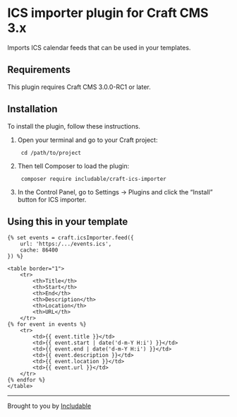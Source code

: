 # ICS importer plugin for Craft CMS 3.x

Imports ICS calendar feeds that can be used in your templates.


## Requirements

This plugin requires Craft CMS 3.0.0-RC1 or later.


## Installation

To install the plugin, follow these instructions.

1. Open your terminal and go to your Craft project:

        cd /path/to/project

2. Then tell Composer to load the plugin:

        composer require includable/craft-ics-importer

3. In the Control Panel, go to Settings → Plugins and click the “Install” button for ICS importer.


## Using this in your template

```twig
{% set events = craft.icsImporter.feed({
    url: 'https:/.../events.ics',
    cache: 86400
}) %}

<table border="1">
    <tr>
        <th>Title</th>
        <th>Start</th>
        <th>End</th>
        <th>Description</th>
        <th>Location</th>
        <th>URL</th>
    </tr>
{% for event in events %}
    <tr>
        <td>{{ event.title }}</td>
        <td>{{ event.start | date('d-m-Y H:i') }}</td>
        <td>{{ event.end | date('d-m-Y H:i') }}</td>
        <td>{{ event.description }}</td>
        <td>{{ event.location }}</td>
        <td>{{ event.url }}</td>
    </tr>
{% endfor %}
</table>
```


--------

Brought to you by [Includable](https://includable.com/)
